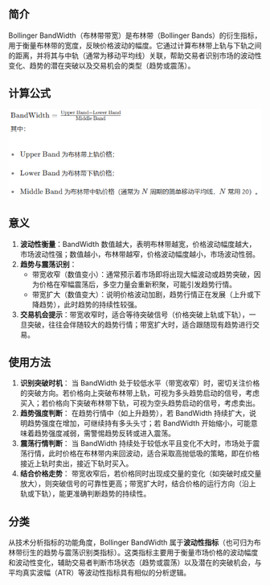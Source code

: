 ## 简介

Bollinger BandWidth（布林带带宽）是布林带（Bollinger Bands）的衍生指标，用于衡量布林带的宽度，反映价格波动的幅度。它通过计算布林带上轨与下轨之间的距离，并将其与中轨（通常为移动平均线）关联，帮助交易者识别市场的波动性变化、趋势的潜在突破以及交易机会的类型（趋势或震荡）。

## 计算公式

![image-20250828105655697](.\photo\1)

## 意义

1. **波动性衡量**：BandWidth 数值越大，表明布林带越宽，价格波动幅度越大，市场波动性强；数值越小，布林带越窄，价格波动幅度越小，市场波动性弱。
2. **趋势与震荡识别**：
   - 带宽收窄（数值变小）：通常预示着市场即将出现大幅波动或趋势突破，因为价格在窄幅震荡后，多空力量会重新积聚，可能引发趋势行情。
   - 带宽扩大（数值变大）：说明价格波动加剧，趋势行情正在发展（上升或下降趋势），此时趋势的持续性较强。
3. **交易机会提示**：带宽收窄时，适合等待突破信号（价格突破上轨或下轨），一旦突破，往往会伴随较大的趋势行情；带宽扩大时，适合跟随现有趋势进行交易。

## 使用方法

1. **识别突破时机**：
   当 BandWidth 处于较低水平（带宽收窄）时，密切关注价格的突破方向。若价格向上突破布林带上轨，可视为多头趋势启动的信号，考虑买入；若价格向下突破布林带下轨，可视为空头趋势启动的信号，考虑卖出。
2. **趋势强度判断**：
   在趋势行情中（如上升趋势），若 BandWidth 持续扩大，说明趋势强度在增加，可继续持有多头头寸；若 BandWidth 开始缩小，可能意味着趋势强度减弱，需警惕趋势反转或进入震荡。
3. **震荡行情判断**：
   当 BandWidth 持续处于较低水平且变化不大时，市场处于震荡行情，此时价格在布林带内来回波动，适合采取高抛低吸的策略，即在价格接近上轨时卖出，接近下轨时买入。
4. **结合价格走势**：
   带宽收窄后，若价格同时出现成交量的变化（如突破时成交量放大），则突破信号的可靠性更高；带宽扩大时，结合价格的运行方向（沿上轨或下轨），能更准确判断趋势的持续性。

## 分类

从技术分析指标的功能角度，Bollinger BandWidth 属于**波动性指标**（也可归为布林带衍生的趋势与震荡识别类指标）。这类指标主要用于衡量市场价格的波动幅度和波动性变化，辅助交易者判断市场状态（趋势或震荡）以及潜在的突破机会，与平均真实波幅（ATR）等波动性指标具有相似的分析逻辑。

